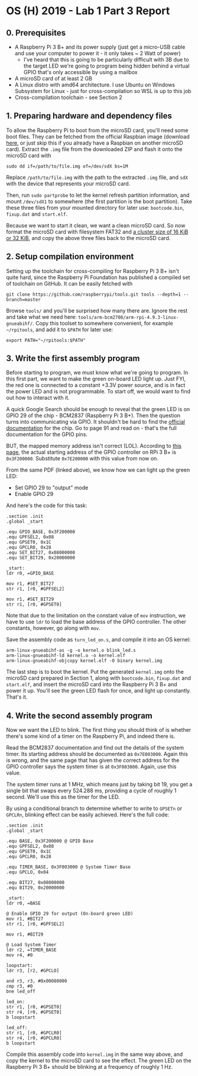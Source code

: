 # OS (H) 2019 - Lab 1 Part 3 Report

## 0. Prerequisites

- A Raspberry Pi 3 B+ and its power supply (just get a micro-USB cable and use your computer to power it - it only takes ~ 2 Watt of power)
  - I've heard that this is going to be particularly difficult with 3B due to the target LED we're going to program being hidden behind a virtual GPIO that's only accessible by using a mailbox
- A microSD card of at least 2 GB
- A Linux distro with amd64 architecture. I use Ubuntu on Windows Subsystem for Linux - just for cross-compilation so WSL is up to this job
- Cross-compilation toolchain - see Section 2

## 1. Preparing hardware and dependency files

To allow the Raspberry Pi to boot from the microSD card, you'll need some boot files. They can be fetched from the official Raspbian image (download [here](https://www.raspberrypi.org/downloads/raspbian/), or just skip this if you already have a Raspbian on another microSD card). Extract the `.img` file from the downloaded ZIP and flash it onto the microSD card with

```shell
sudo dd if=/path/to/file.img of=/dev/sdX bs=1M
```

Replace `/path/to/file.img` with the path to the extracted `.img` file, and `sdX` with the device that represents your microSD card.

Then, run `sudo partprobe` to let the kernel refresh partition information, and mount `/dev/sdX1` to somewhere (the first partition is the boot partition). Take these three files from your mounted directory for later use: `bootcode.bin`, `fixup.dat` and `start.elf`.

Because we want to start it clean, we want a clean microSD card. So now format the microSD card with filesystem FAT32 and [a cluster size of 16 KiB or 32 KiB](https://electronics.stackexchange.com/a/407162/176201), and copy the above three files back to the microSD card.

## 2. Setup compilation environment

Setting up the toolchain for cross-compiling for Raspberry Pi 3 B+ isn't quite hard, since the Raspberry Pi Foundation has published a compiled set of toolchain on GitHub. It can be easily fetched with

```shell
git clone https://github.com/raspberrypi/tools.git tools --depth=1 --branch=master
```

Browse `tools/` and you'll be surprised how many there are. Ignore the rest and take what we need here: `tools/arm-bcm2708/arm-rpi-4.9.3-linux-gnueabihf/`. Copy this toolset to somewhere convenient, for example `~/rpitools`, and add it to `$PATH` for later use:

```shell
export PATH="~/rpitools:$PATH"
```

## 3. Write the first assembly program

Before starting to program, we must know what we're going to program. In this first part, we want to make the green on-board LED light up. Just FYI, the red one is connected to a constant +3.3V power source, and is in fact the power LED and is not programmable. To start off, we would want to find out how to interact with it.

A quick Google Search should be enough to reveal that the green LED is on GPIO 29 of the chip - BCM2837 (Raspberry Pi 3 B+). Then the question turns into communicating via GPIO. It shouldn't be hard to find the [official documentation](https://github.com/raspberrypi/documentation/files/1888662/) for the chip. Go to page 91 and read on - that's the full documentation for the GPIO pins.

BUT, the mapped memory address isn't correct (LOL). According to [this page](https://github.com/bztsrc/raspi3-tutorial), the actual starting address of the GPIO controller on RPi 3 B+ is `0x3F200000`. Substitute `0x7E200000` with this value from now on.

From the same PDF (linked above), we know how we can light up the green LED:

- Set GPIO 29 to "output" mode
- Enable GPIO 29

And here's the code for this task:

```assembly
.section .init
.global _start

.equ GPIO_BASE, 0x3F200000
.equ GPFSEL2, 0x08
.equ GPSET0, 0x1C
.equ GPCLR0, 0x28
.equ SET_BIT27, 0x08000000
.equ SET_BIT29, 0x20000000

_start:
ldr r0, =GPIO_BASE

mov r1, #SET_BIT27
str r1, [r0, #GPFSEL2]

mov r1, #SET_BIT29
str r1, [r0, #GPSET0]
```

Note that due to the limitation on the constant value of `mov` instruction, we have to use `ldr` to load the base address of the GPIO controller. The other constants, however, go along with `mov`.

Save the assembly code as `turn_led_on.s`, and compile it into an OS kernel:

```shell
arm-linux-gnueabihf-as -g -o kernel.o blink_led.s
arm-linux-gnueabihf-ld kernel.o -o kernel.elf
arm-linux-gnueabihf-objcopy kernel.elf -O binary kernel.img
```

The last step is to boot the kernel. Put the generated `kernel.img` onto the microSD card prepared in Section 1, along with `bootcode.bin`, `fixup.dat` and `start.elf`, and insert the microSD card into the Raspberry Pi 3 B+ and power it up. You'll see the green LED flash for once, and light up constantly. That's it.

## 4. Write the second assembly program

Now we want the LED to blink. The first thing you should think of is whether there's some kind of a timer on the Raspberry Pi, and indeed there is.

Read the BCM2837 documentation and find out the details of the system timer. Its starting address should be documented as `0x7E003000`. Again this is wrong, and the same page that has given the correct address for the GPIO controller says the system timer is at `0x3F003000`. Again, use this value.

The system timer runs at 1 MHz, which means just by taking bit 19, you get a single bit that swaps every 524.288 ms, providing a cycle of roughly 1 second. We'll use this as the timer for the LED.

By using a conditional branch to determine whether to write to `GPSETn` or `GPCLRn`, blinking effect can be easily achieved. Here's the full code:

```assembly
.section .init
.global _start

.equ BASE, 0x3F200000 @ GPIO Base
.equ GPFSEL2, 0x08
.equ GPSET0, 0x1C
.equ GPCLR0, 0x28

.equ TIMER_BASE, 0x3F003000 @ System Timer Base
.equ GPCLO, 0x04

.equ BIT27, 0x08000000
.equ BIT29, 0x20000000

_start:
ldr r0, =BASE

@ Enable GPIO 29 for output (On-board green LED)
mov r1, #BIT27
str r1, [r0, #GPFSEL2]

mov r1, #BIT29

@ Load System Timer
ldr r2, =TIMER_BASE
mov r4, #0

loopstart:
ldr r3, [r2, #GPCLO]

and r3, r3, #0x00080000
cmp r3, #0
bne led_off

led_on:
str r1, [r0, #GPSET0]
str r4, [r0, #GPSET0]
b loopstart

led_off:
str r1, [r0, #GPCLR0]
str r4, [r0, #GPCLR0]
b loopstart
```

Compile this assembly code into `kernel.img` in the same way above, and copy the kernel to the microSD card to see the effect. The green LED on the Raspberry Pi 3 B+ should be blinking at a frequency of roughly 1 Hz.
